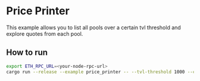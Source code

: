 # Price Printer

This example allows you to list all pools over a certain tvl threshold and explore
quotes from each pool.

## How to run

```bash
export ETH_RPC_URL=<your-node-rpc-url>
cargo run --release --example price_printer -- --tvl-threshold 1000 --chain <ethereum | base>
```
